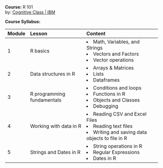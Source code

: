 **Course:** R 101<br>
by: <a href="https://cognitiveclass.ai/courses/r-101" target="_blank">Cognitive Class | IBM</a>

**Course Syllabus:**

Module | Lesson| Content
:------|:------|:-------
1 | R basics  | <li>Math, Variables, and Strings</li> <li>Vectors and Factors</li> <li>Vector operations</li>
2 | Data structures in R  | <li>Arrays & Matrices</li> <li>Lists</li> <li>Dataframes</li>
3 | R programming fundamentals  | <li>Conditions and loops</li> <li>Functions in R</li> <li>Objects and Classes</li> <li>Debugging</li>
4 | Working with data in R  | <li>Reading CSV and Excel Files</li> <li>Reading text files</li> <li>Writing and saving data objects to file in R</li>
5 | Strings and Dates in R  | <li>String operations in R</li> <li>Regular Expressions</li> <li>Dates in R</li>
